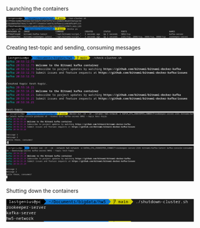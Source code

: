 Launching the containers

![](./img/1.png)

Creating test-topic and sending, consuming messages 

![](./img/2.png)
![](./img/3.png)
![](./img/4.png)

Shutting down the containers

![](./img/5.png)
